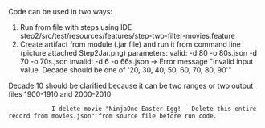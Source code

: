 Code can be used in two ways:
1) Run from file with steps using IDE
    step2/src/test/resources/features/step-two-filter-movies.feature
2) Create artifact from module (.jar file) and run it from command line (picture attached Step2Jar.png)
       parameters:
      valid:
         -d 80 -o 80s.json
         -d 70 -o 70s.json
      invalid:
         -d 6 -o 66s.json      -> Error message "Invalid input value. Decade should be one of '20, 30, 40, 50, 60, 70, 80, 90'"


Decade 10 should be clarified because it can be two ranges or two output files
        1900-1910 and 2000-2010

                I delete movie "NinjaOne Easter Egg! - Delete this entire record from movies.json" from source file before run code.